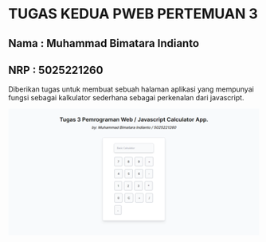 # TUGAS KEDUA PWEB PERTEMUAN 3

## Nama : Muhammad Bimatara Indianto
## NRP  : 5025221260


Diberikan tugas untuk membuat sebuah halaman aplikasi yang mempunyai fungsi sebagai kalkulator sederhana sebagai perkenalan dari javascript. 


![dash](./img/dash.png)